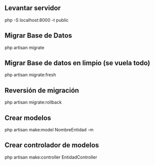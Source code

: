 ## Levantar servidor
php -S localhost:8000 -t public

## Migrar Base de Datos
php artisan migrate

## Migrar Base de datos en limpio (se vuela todo)
php artisan migrate:fresh

## Reversión de migración
php artisan migrate:rollback

## Crear modelos
php artisan make:model NombreEntidad -m

## Crear controlador de modelos
php artisan make:controller EntidadController
